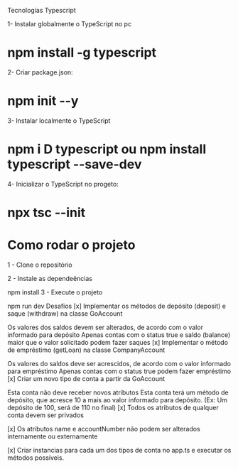 Tecnologias
Typescript

1- Instalar globalmente o TypeScript no pc
# npm install -g typescript

2- Criar package.json: 
# npm init --y

3- Instalar localmente o TypeScript 
# npm i D typescript ou npm install typescript --save-dev

4- Inicializar o TypeScript no progeto:
# npx tsc --init


# Como rodar o projeto
1 - Clone o repositório

2 - Instale as dependeências

npm install
3 - Execute o projeto

npm run dev
Desafios
[x] Implementar os métodos de depósito (deposit) e saque (withdraw) na classe GoAccount

Os valores dos saldos devem ser alterados, de acordo com o valor informado para depósito
Apenas contas com o status true e saldo (balance) maior que o valor solicitado podem fazer saques
[x] Implementar o método de empréstimo (getLoan) na classe CompanyAccount

Os valores do saldos deve ser acrescidos, de acordo com o valor informado para empréstimo
Apenas contas com o status true podem fazer empréstimo
[x] Criar um novo tipo de conta a partir da GoAccount

Esta conta não deve receber novos atributos
Esta conta terá um método de depósito, que acresce 10 a mais ao valor informado para depósito. (Ex: Um depósito de 100, será de 110 no final)
[x] Todos os atributos de qualquer conta devem ser privados

[x] Os atributos name e accountNumber não podem ser alterados internamente ou externamente

[x] Criar instancias para cada um dos tipos de conta no app.ts e executar os métodos possíveis.

